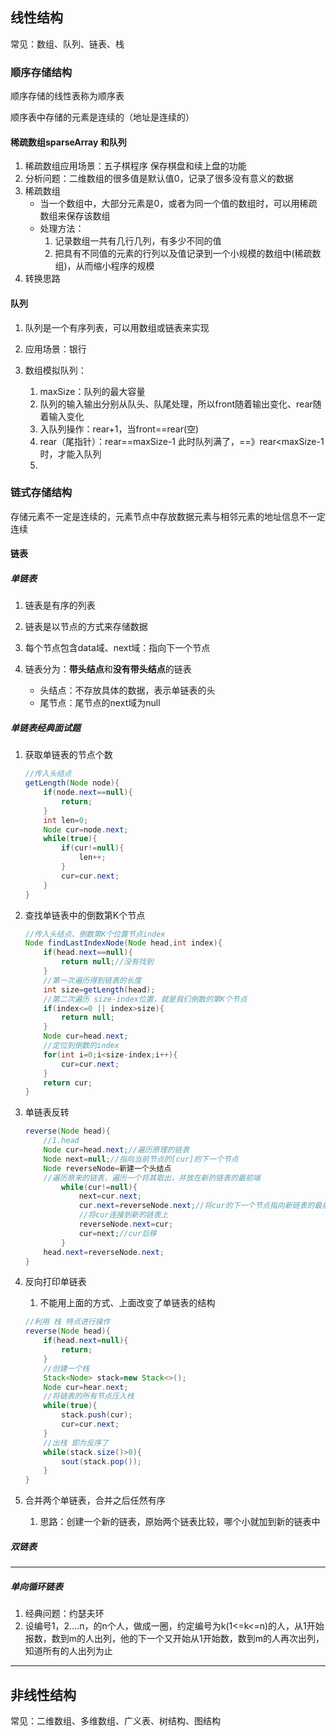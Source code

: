## 线性结构

常见：数组、队列、链表、栈

### 顺序存储结构

顺序存储的线性表称为顺序表

顺序表中存储的元素是连续的（地址是连续的）

#### 稀疏数组sparseArray 和队列

1. 稀疏数组应用场景：五子棋程序 保存棋盘和续上盘的功能
2. 分析问题：二维数组的很多值是默认值0，记录了很多没有意义的数据
3. 稀疏数组
   - 当一个数组中，大部分元素是0，或者为同一个值的数组时，可以用稀疏数组来保存该数组
   - 处理方法：
     1. 记录数组一共有几行几列，有多少不同的值
     2. 把具有不同值的元素的行列以及值记录到一个小规模的数组中(稀疏数组)，从而缩小程序的规模
4. 转换思路

#### 队列

1. 队列是一个有序列表，可以用数组或链表来实现

2. 应用场景：银行

3. 数组模拟队列：

   1. maxSize：队列的最大容量
   2. 队列的输入输出分别从队头、队尾处理，所以front随着输出变化、rear随着输入变化
   3. 入队列操作：rear+1，当front==rear(空)
   4. rear（尾指针）：rear==maxSize-1 此时队列满了，==》rear<maxSize-1时，才能入队列
   5. 

   

### 链式存储结构

存储元素不一定是连续的，元素节点中存放数据元素与相邻元素的地址信息不一定连续

#### 链表

##### 单链表

1. 链表是有序的列表

2. 链表是以节点的方式来存储数据

3. 每个节点包含data域、next域：指向下一个节点

4. 链表分为：**带头结点**和**没有带头结点**的链表

   - 头结点：不存放具体的数据，表示单链表的头
   - 尾节点：尾节点的next域为null


##### 单链表经典面试题

1. 获取单链表的节点个数

   ~~~java
   //传入头结点
   getLength(Node node){
       if(node.next==null){
           return;
       }
       int len=0;
       Node cur=node.next;
       while(true){
           if(cur!=null){
               len++;
           }
           cur=cur.next;
       }
   }
   ~~~

   

2. 查找单链表中的倒数第K个节点

   ~~~java
   //传入头结点、倒数第K个位置节点index
   Node findLastIndexNode(Node head,int index){
       if(head.next==null){
           return null;//没有找到
       }
       //第一次遍历得到链表的长度
       int size=getLength(head);
       //第二次遍历 size-index位置，就是我们倒数的第K个节点
       if(index<=0 || index>size){
           return null;
       }
       Node cur=head.next;
       //定位到倒数的index
       for(int i=0;i<size-index;i++){
           cur=cur.next;
       }
       return cur;
   }
   ~~~

3. 单链表反转

   ~~~java
   reverse(Node head){
       //1.head
       Node cur=head.next;//遍历原理的链表
       Node next=null;//指向当前节点的[cur]的下一个节点
       Node reverseNode=新建一个头结点
       //遍历原来的链表，遍历一个将其取出，并放在新的链表的最前端
           while(cur!=null){
               next=cur.next;
               cur.next=reverseNode.next;//将cur的下一个节点指向新链表的最前端
               //将cur连接到新的链表上
               reverseNode.next=cur;
               cur=next;//cur后移
           }
       head.next=reverseNode.next;
   }
   ~~~

4. 反向打印单链表  

   1. 不能用上面的方式、上面改变了单链表的结构

   ~~~java
   //利用 栈 特点进行操作
   reverse(Node head){
       if(head.next=null){
           return;
       }
       //创建一个栈
       Stack<Node> stack=new Stack<>();
       Node cur=hear.next;
       //将链表的所有节点压入栈
       while(true){
           stack.push(cur);
           cur=cur.next;
       }
       //出栈 即为反序了
       while(stack.size()>0){
           sout(stack.pop());
       }
   }
   ~~~

5. 合并两个单链表，合并之后任然有序

   1. 思路：创建一个新的链表，原始两个链表比较，哪个小就加到新的链表中

##### 双链表

---

##### 单向循环链表

1. 经典问题：约瑟夫环
2. 设编号1，2....n，的n个人，做成一圈，约定编号为k(1<=k<=n)的人，从1开始报数，数到m的人出列，他的下一个又开始从1开始数，数到m的人再次出列，知道所有的人出列为止

---

## 非线性结构

常见：二维数组、多维数组、广义表、树结构、图结构